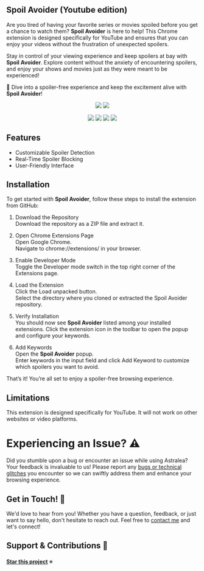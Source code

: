 ## Spoil Avoider (Youtube edition)

Are you tired of having your favorite series or movies spoiled before you get a chance to watch them?  **Spoil Avoider** is here to help! This Chrome extension is designed specifically for YouTube and ensures that you can enjoy your videos without the frustration of unexpected spoilers.

Stay in control of your viewing experience and keep spoilers at bay with **Spoil Avoider**. Explore content without the anxiety of encountering spoilers, and enjoy your shows and movies just as they were meant to be experienced!

🌟 Dive into a spoiler-free experience and keep the excitement alive with **Spoil Avoider**!

<p align="center">
  <a href="#"><img src="https://github.com/user-attachments/assets/1ff8372a-2acd-481a-a542-bbdf1996c081"/></a>
  <a href="#"><img src="https://github.com/user-attachments/assets/35f062d4-e71d-4750-a68d-1d36873a519f"/></a>
</p>

<p align="center">
  <a href="#"><img src="https://img.shields.io/badge/HTML5-E34F26?style=for-the-badge&logo=html5&logoColor=white"/></a>
  <a href="#"><img src="https://img.shields.io/badge/CSS3-1572B6?style=for-the-badge&logo=css3&logoColor=white"/></a>
  <a href="#"><img src="https://img.shields.io/badge/JavaScript-323330?style=for-the-badge&logo=javascript&logoColor=F7DF1E"/></a>
  <a href="#"><img src="https://img.shields.io/badge/YouTube-FF0000?style=for-the-badge&logo=youtube&logoColor=white"/></a>
</p>


## Features 

- Customizable Spoiler Detection
- Real-Time Spoiler Blocking
- User-Friendly Interface

## Installation

To get started with **Spoil Avoider**, follow these steps to install the extension from GitHub:

1. Download the Repository  <br/>
Download the repository as a ZIP file and extract it.

2. Open Chrome Extensions Page <br/>
Open Google Chrome. <br/>
Navigate to chrome://extensions/ in your browser.

4. Enable Developer Mode <br/>
Toggle the Developer mode switch in the top right corner of the Extensions page.


5. Load the Extension <br/>
Click the Load unpacked button. <br/>
Select the directory where you cloned or extracted the Spoil Avoider repository.


6. Verify Installation <br/>
You should now see **Spoil Avoider** listed among your installed extensions. Click the extension icon in the toolbar to open the popup and configure your keywords.

7. Add Keywords <br/>
Open the **Spoil Avoider** popup. <br/>
Enter keywords in the input field and click Add Keyword to customize which spoilers you want to avoid. <br/>

That’s it! You’re all set to enjoy a spoiler-free browsing experience.


## Limitations

This extension is designed specifically for YouTube. It will not work on other websites or video platforms.

# Experiencing an Issue? ⚠️

Did you stumble upon a bug or encounter an issue while using Astralea? Your feedback is invaluable to us! Please report any [bugs or technical glitches](https://github.com/caladavid/Spoil-Avoider-extension/issues)  you encounter so we can swiftly address them and enhance your browsing experience. 

## Get in Touch! 📩

We'd love to hear from you! Whether you have a question, feedback, or just want to say hello, don't hesitate to reach out. Feel free to [contact me](https://github.com/caladavid) and let's connect!  

## Support & Contributions 🤲

#### [Star this project](https://github.com/caladavid/Spoil-Avoider-extension) ⭐️
